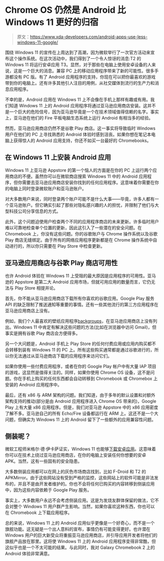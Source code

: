 # Chrome OS 仍然是 Android 比 Windows 11 更好的归宿

> 原文：<https://www.xda-developers.com/android-apps-use-less-windows-11-google/>

围绕 Windows 11 的宣传在上周达到了高潮，因为微软举行了一次官方活动来宣布这个操作系统。在这次活动中，我们得到了一个令人惊讶的消息:T2 的 Windows 11 将运行安卓应用 T3。显然，对于那些在电脑上使用安卓设备的人来说，这是一个巨大的消息。兼容 PC 上的移动应用程序带来了新的可能性。很多手游都没有 PC 版。有了 Android 应用程序的支持，你现在可以把你最喜欢的游戏带到你的电脑上。还有许多其他引人注目的用例，从社交媒体到流行的生产力和消息应用程序。

不幸的是，Android 应用在 Windows 11 上不会像在手机上那样有趣或有用。我们知道 Windows 11 上的 Android 应用程序将通过亚马逊应用商店安装。这并不是一个巨大的危险信号，因为亚马逊毕竟是一个在技术领域值得信赖的名字。事实上，亚马逊在他们的 Fire 平板电脑生态系统上运行 Android 有相当多的经验。

然而，亚马逊应用商店仍然不是谷歌 Play 商店。这一事实将导致临时 Windows 用户在他们的 PC 上寻找熟悉的 Android 体验时感到沮丧。如果你想在笔记本电脑上获得惊人的 Android 应用支持，你还不如买一台最好的 Chromebooks。

## 在 Windows 11 上安装 Android 应用

Windows 11 上亚马逊 Appstore 的第一个恼人的方面是在你的 PC 上运行两个应用商店的不便。虽然你可以在微软商店搜索 Windows 11 中的 Android 应用程序，但你需要去亚马逊应用商店安装你找到的任何应用程序。这意味着你需要在你的电脑上同时登录微软账户和亚马逊账户。

对大多数用户来说，同时登录两个账户可能不是什么大事——毕竟，许多人都有一个亚马逊账户。但它确实引起了那些对隐私感兴趣的人的担忧，并限制了他们与大型科技公司分享信息的方式。

此外，这个问题迫使用户检查两个不同的应用程序商店的未来更新。许多临时用户难以可靠地检查单个位置的更新，因此这引入了一些潜在的安全问题。在 Chromebook 上，你没有这些问题。你的谷歌账户与 Chrome 操作系统以及谷歌 Play 商店无缝绑定。由于所有的网络应用程序更新都是在 Chrome 操作系统中自动进行的，所以你只需要在 Play Store 中检查更新。

## 亚马逊应用商店与谷歌 Play 商店可用性

也许 Android 体验在 Windows 11 上受阻的最大原因是应用程序的可用性。亚马逊的 Appstore 是第二大 Android 应用市场，但就可用应用的数量而言，它仍无法与 Play Store 相提并论。

首先，你不能从亚马逊应用商店下载所有你喜欢的谷歌应用。Google Play 服务 API 的缺乏限制了推送通知等重要的事情。还有一些其他流行的第三方应用程序在亚马逊应用商店上没有。

例如，我们个人最喜欢的壁纸应用程序[backgroups](https://play.google.com/store/apps/details?id=com.backdrops.wallpapers)，在亚马逊应用商店上没有列出。Windows 11 中肯定有解决这些问题的方法(比如在浏览器中访问 Gmail)，但事实是拥有谷歌 Play 商店会方便得多。

另一个大问题是，Android 手机上 Play Store 的任何付费应用或应用内购买都不会转移到装有 Windows 11 的 PC 上。所有这些购买通常都是通过谷歌进行的，所以你无法通过从亚马逊商店下载的应用程序来访问它们。

如果你使用一些付费应用程序，或者在你的 Google Play 帐户中有大量 IAP 项目的游戏，这显然是值得关注的。同样，如果你使用 Chrome OS 设备，这不是问题。你在手机上购买的任何东西都会自动转移到 Chromebook 或 Chromebox 上安装的 Android 应用程序中。

最后，还有 x86 与 ARM 架构的问题。我们知道，由于多年的默认设置和对额外架构支持的推动(部分是由 Android 应用程序进入 Chrome OS 带来的)，Google Play 上有大量 x86 应用程序。但是，我们对亚马逊 Appstore 中的 x86 应用密度了解不多。亚马逊自己的所有 Echo/Fire 设备都运行在 ARM 上。这还不是一个大问题，但确实为 Windows 11 上的 Android 留下了一些额外的应用兼容性问题。

## 侧装呢？

微软工程师米格尔·德·伊卡萨证实，Windows 11 也能够[下载安卓应用](https://www.xda-developers.com/windows-11-support-installing-android-apps-amazon-appstore/)。这意味着你可以在技术上绕过亚马逊应用商店，在你的电脑上安装任何你想要的安卓 APK。当然，这有一些固有的安全隐患。

大多数侧装应用都可以在网上的灰色市场商店找到，比如 F-Droid 和 T2 的 APKMirror。由于这些网站没有受到严格的监控，这些网站上的软件可能是非法发布的，并且不是由开发者维护的。你也不会将任何已购买的内容转移到侧装应用中，因为这些内容依赖于 Google Play 服务。

事实上，大多数用户永远不会考虑侧装应用。这是为发烧友群体保留的做法，它不会对整个 Windows 11 用户群产生影响。当然，如果你喜欢这种东西，你也可以在 Chromebook 上下载应用程序。

总的来说，Windows 11 上的 Android 应用似乎更像是一个好奇心，而不是一个旗舰功能。这无疑是一个出人意料的宣布，事情仍有可能变得更好。也许潜在 Windows 用户的巨大新受众将重振亚马逊应用商店，并引导应用开发者将他们的旗舰产品放在那里。这将使 Windows 11 上的 Android 应用程序变得非常酷，但这似乎也是一个不太可能的结果。与此同时，我对 Galaxy Chromebook 2 上的 Android 体验非常满意。
